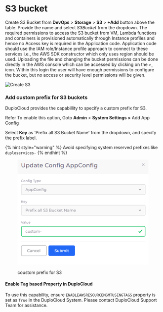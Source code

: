 # S3 bucket

Create S3 Bucket from **DevOps** > **Storage** > **S3** > **+Add** button above the table. Provide the name and select _S3Bucket_ from the dropdown. The required permissions to access the S3 bucket from VM, Lambda functions and containers is provisioned automatically through Instance profiles and hence no Access key is required in the Application code. Application code should use the IAM role/Instance profile approach to connect to these services i.e., the AWS SDK constructor which only uses region should be used. Uploading the file and changing the bucket permissions can be done directly in the AWS console which can be accessed by clicking on the `>_` icon. Within this login the user will have enough permissions to configure the bucket, but no access or security level permissions will be given.

![Create S3](https://duplocloud.com/wp-content/uploads/2021/11/N2-S3.png)

### Add custom prefix for S3 buckets

DuploCloud provides the capabillity to specify a custom prefix for S3.&#x20;

Refer To enable this option, Goto **Admin** > **System Settings >** Add App Config&#x20;

Select **Key** as  'Prefix all S3 Bucket Name' from the dropdown, and specify the prefix label.

{% hint style="warning" %}
Avoid specifying system reserved prefixes like `duploservices-`
{% endhint %}

<figure><img src="../../.gitbook/assets/image (8) (4).png" alt=""><figcaption><p>coustom prefix for S3</p></figcaption></figure>

#### Enable Tag based Property in DuploCloud

To use this capability, ensure `ENABLEAWSRESOURCEMGMTUSINGTAGS` property is set as `True` in the DuploCloud System. Please contact DuploCloud Support Team for assistance.&#x20;
